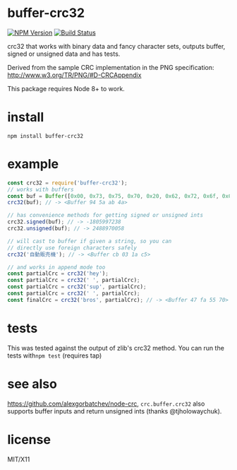 # buffer-crc32

[![NPM Version](https://img.shields.io/npm/v/buffer-crc32.svg)](https://npmjs.org/package/buffer-crc32)
[![Build Status](https://github.com/brianloveswords/buffer-crc32/workflows/ci/badge.svg)](https://github.com/brianloveswords/buffer-crc32/actions)

crc32 that works with binary data and fancy character sets, outputs
buffer, signed or unsigned data and has tests.

Derived from the sample CRC implementation in the PNG specification: http://www.w3.org/TR/PNG/#D-CRCAppendix

This package requires Node 8+ to work.

# install

```
npm install buffer-crc32
```

# example

```js
const crc32 = require('buffer-crc32');
// works with buffers
const buf = Buffer([0x00, 0x73, 0x75, 0x70, 0x20, 0x62, 0x72, 0x6f, 0x00]);
crc32(buf); // -> <Buffer 94 5a ab 4a>

// has convenience methods for getting signed or unsigned ints
crc32.signed(buf); // -> -1805997238
crc32.unsigned(buf); // -> 2488970058

// will cast to buffer if given a string, so you can
// directly use foreign characters safely
crc32('自動販売機'); // -> <Buffer cb 03 1a c5>

// and works in append mode too
const partialCrc = crc32('hey');
const partialCrc = crc32(' ', partialCrc);
const partialCrc = crc32('sup', partialCrc);
const partialCrc = crc32(' ', partialCrc);
const finalCrc = crc32('bros', partialCrc); // -> <Buffer 47 fa 55 70>
```

# tests

This was tested against the output of zlib's crc32 method. You can run
the tests with`npm test` (requires tap)

# see also

https://github.com/alexgorbatchev/node-crc, `crc.buffer.crc32` also
supports buffer inputs and return unsigned ints (thanks @tjholowaychuk).

# license

MIT/X11

